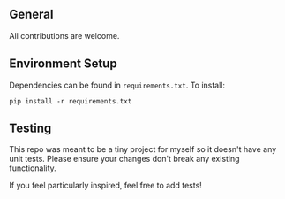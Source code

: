 ## General

All contributions are welcome.

## Environment Setup

Dependencies can be found in `requirements.txt`. To install:

```commandline
pip install -r requirements.txt
```

## Testing

This repo was meant to be a tiny project for myself so it doesn't have any unit tests. Please ensure your changes don't
break any existing functionality.

If you feel particularly inspired, feel free to add tests!
